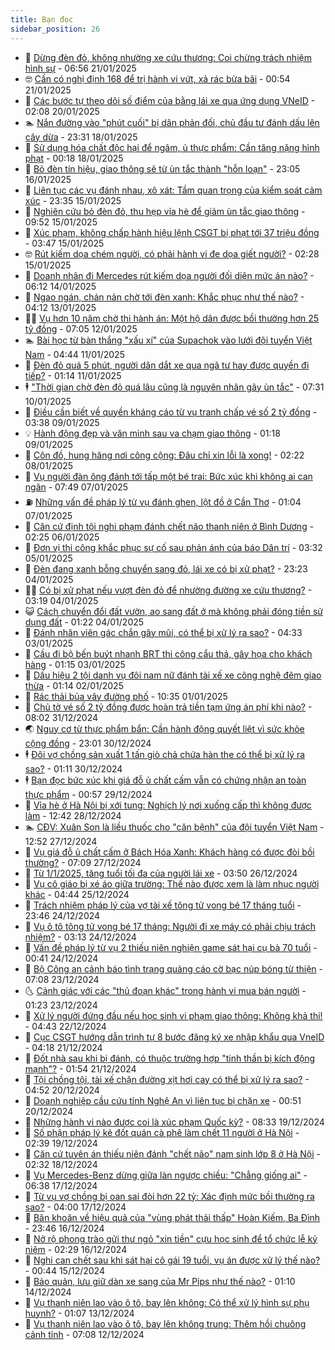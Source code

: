 ```yaml
---
title: Bạn đọc
sidebar_position: 26
---
```


<!-- dantri-ban-doc:START -->
- 🦒 [Dừng đèn đỏ, không nhường xe cứu thương: Coi chừng trách nhiệm hình sự](https://dantri.com.vn/ban-doc/dung-den-do-khong-nhuong-xe-cuu-thuong-coi-chung-trach-nhiem-hinh-su-20250121082212208.htm) - 06:56 21/01/2025
- 🤓 [Cần có nghị định 168 để trị hành vi vứt, xả rác bừa bãi](https://dantri.com.vn/ban-doc/can-co-nghi-dinh-168-de-tri-hanh-vi-vut-xa-rac-bua-bai-20250121075250266.htm) - 00:54 21/01/2025
- 🐻 [Các bước tự theo dõi số điểm của bằng lái xe qua ứng dụng VNeID](https://dantri.com.vn/ban-doc/cac-buoc-tu-theo-doi-so-diem-cua-bang-lai-xe-qua-ung-dung-vneid-20250120090711292.htm) - 02:08 20/01/2025
- 🏊 [Nắn đường vào &quot;phút cuối&quot; bị dân phản đối, chủ đầu tư đánh dấu lên cây dừa](https://dantri.com.vn/ban-doc/nan-duong-vao-phut-cuoi-bi-dan-phan-doi-chu-dau-tu-danh-dau-len-cay-dua-20250116121048361.htm) - 23:31 18/01/2025
- 💄 [Sử dụng hóa chất độc hại để ngâm, ủ thực phẩm: Cần tăng nặng hình phạt](https://dantri.com.vn/ban-doc/su-dung-hoa-chat-doc-hai-de-ngam-u-thuc-pham-can-tang-nang-hinh-phat-20250118071742544.htm) - 00:18 18/01/2025
- 🫣 [Bỏ đèn tín hiệu, giao thông sẽ từ ùn tắc thành &quot;hỗn loạn&quot;](https://dantri.com.vn/ban-doc/bo-den-tin-hieu-giao-thong-se-tu-un-tac-thanh-hon-loan-20250117004156721.htm) - 23:05 16/01/2025
- 🎃 [Liên tục các vụ đánh nhau, xô xát: Tầm quan trọng của kiểm soát cảm xúc](https://dantri.com.vn/xa-hoi/lien-tuc-cac-vu-danh-nhau-xo-xat-tam-quan-trong-cua-kiem-soat-cam-xuc-20250115225958819.htm) - 23:35 15/01/2025
- 🦄 [Nghiên cứu bỏ đèn đỏ, thu hẹp vỉa hè để giảm ùn tắc giao thông](https://dantri.com.vn/ban-doc/nghien-cuu-bo-den-do-thu-hep-via-he-de-giam-un-tac-giao-thong-20250115165026972.htm) - 09:52 15/01/2025
- 💯 [Xúc phạm, không chấp hành hiệu lệnh CSGT bị phạt tới 37 triệu đồng](https://dantri.com.vn/xa-hoi/xuc-pham-khong-chap-hanh-hieu-lenh-csgt-bi-phat-toi-37-trieu-dong-20250115103937752.htm) - 03:47 15/01/2025
- 🤓 [Rút kiếm dọa chém người, có phải hành vi đe dọa giết người?](https://dantri.com.vn/ban-doc/rut-kiem-doa-chem-nguoi-co-phai-hanh-vi-de-doa-giet-nguoi-20250114235449756.htm) - 02:28 15/01/2025
- 🥷 [Doanh nhân đi Mercedes rút kiếm dọa người đối diện mức án nào?](https://dantri.com.vn/ban-doc/doanh-nhan-di-mercedes-rut-kiem-doa-nguoi-doi-dien-muc-an-nao-20250114113618859.htm) - 06:12 14/01/2025
- 🐻 [Ngao ngán, chán nản chờ tới đèn xanh: Khắc phục như thế nào?](https://dantri.com.vn/ban-doc/ngao-ngan-chan-nan-cho-toi-den-xanh-khac-phuc-nhu-the-nao-20250113000322665.htm) - 04:12 13/01/2025
- 🧑‍💻 [Vụ hơn 10 năm chờ thi hành án: Một hộ dân được bồi thường hơn 25 tỷ đồng](https://dantri.com.vn/ban-doc/vu-hon-10-nam-cho-thi-hanh-an-mot-ho-dan-duoc-boi-thuong-hon-25-ty-dong-20250112111905680.htm) - 07:05 12/01/2025
- 🏊 [Bài học từ bàn thắng &quot;xấu xí&quot; của Supachok vào lưới đội tuyển Việt Nam](https://dantri.com.vn/ban-doc/bai-hoc-tu-ban-thang-xau-xi-cua-supachok-vao-luoi-doi-tuyen-viet-nam-20250111095650330.htm) - 04:44 11/01/2025
- 🦆 [Đèn đỏ quá 5 phút, người dân dắt xe qua ngã tư hay được quyền đi tiếp?](https://dantri.com.vn/ban-doc/den-do-qua-5-phut-nguoi-dan-dat-xe-qua-nga-tu-hay-duoc-quyen-di-tiep-20250111081405644.htm) - 01:14 11/01/2025
- 🕴 [&quot;Thời gian chờ đèn đỏ quá lâu cũng là nguyên nhân gây ùn tắc&quot;](https://dantri.com.vn/ban-doc/thoi-gian-cho-den-do-qua-lau-cung-la-nguyen-nhan-gay-un-tac-20250110142901219.htm) - 07:31 10/01/2025
- 🌈 [Điều cần biết về quyền kháng cáo từ vụ tranh chấp vé số 2 tỷ đồng](https://dantri.com.vn/ban-doc/dieu-can-biet-ve-quyen-khang-cao-tu-vu-tranh-chap-ve-so-2-ty-dong-20250109101623667.htm) - 03:38 09/01/2025
- 💡 [Hành động đẹp và văn minh sau va chạm giao thông](https://dantri.com.vn/ban-doc/hanh-dong-dep-va-van-minh-sau-va-cham-giao-thong-20250109081814757.htm) - 01:18 09/01/2025
- 🐻 [Côn đồ, hung hăng nơi công cộng: Đâu chỉ xin lỗi là xong!](https://dantri.com.vn/ban-doc/con-do-hung-hang-noi-cong-cong-dau-chi-xin-loi-la-xong-20250108091741712.htm) - 02:22 08/01/2025
- 💪 [Vụ người đàn ông đánh tới tấp một bé trai: Bức xúc khi không ai can ngăn](https://dantri.com.vn/ban-doc/vu-nguoi-dan-ong-danh-toi-tap-mot-be-trai-buc-xuc-khi-khong-ai-can-ngan-20250106151219325.htm) - 07:49 07/01/2025
- ⛽️ [Những vấn đề pháp lý từ vụ đánh ghen, lột đồ ở Cần Thơ](https://dantri.com.vn/ban-doc/nhung-van-de-phap-ly-tu-vu-danh-ghen-lot-do-o-can-tho-20250106232314925.htm) - 01:04 07/01/2025
- 🦍 [Căn cứ định tội nghi phạm đánh chết não thanh niên ở Bình Dương](https://dantri.com.vn/ban-doc/can-cu-dinh-toi-nghi-pham-danh-chet-nao-thanh-nien-o-binh-duong-20250106085015332.htm) - 02:25 06/01/2025
- 🤖 [Đơn vị thi công khắc phục sự cố sau phản ánh của báo Dân trí](https://dantri.com.vn/ban-doc/don-vi-thi-cong-khac-phuc-su-co-sau-phan-anh-cua-bao-dan-tri-20250105103111042.htm) - 03:32 05/01/2025
- 🌈 [Đèn đang xanh bỗng chuyển sang đỏ, lái xe có bị xử phạt?](https://dantri.com.vn/ban-doc/den-dang-xanh-bong-chuyen-sang-do-lai-xe-co-bi-xu-phat-20250104101830080.htm) - 23:23 04/01/2025
- 👨‍🏫 [Có bị xử phạt nếu vượt đèn đỏ để nhường đường xe cứu thương?](https://dantri.com.vn/ban-doc/co-bi-xu-phat-neu-vuot-den-do-de-nhuong-duong-xe-cuu-thuong-20250104091853514.htm) - 03:19 04/01/2025
- 😺 [Cách chuyển đổi đất vườn, ao sang đất ở mà không phải đóng tiền sử dụng đất](https://dantri.com.vn/ban-doc/cach-chuyen-doi-dat-vuon-ao-sang-dat-o-ma-khong-phai-dong-tien-su-dung-dat-20250103112016528.htm) - 01:22 04/01/2025
- 🎃 [Đánh nhân viên gác chắn gãy mũi, có thể bị xử lý ra sao?](https://dantri.com.vn/ban-doc/danh-nhan-vien-gac-chan-gay-mui-co-the-bi-xu-ly-ra-sao-20250103082852536.htm) - 04:33 03/01/2025
- 🚀 [Cầu đi bộ bến buýt nhanh BRT thi công cẩu thả, gây họa cho khách hàng](https://dantri.com.vn/ban-doc/cau-di-bo-ben-buyt-nhanh-brt-thi-cong-cau-tha-gay-hoa-cho-khach-hang-20250103081347743.htm) - 01:15 03/01/2025
- 🧐 [Dấu hiệu 2 tội danh vụ đôi nam nữ đánh tài xế xe công nghệ đêm giao thừa](https://dantri.com.vn/ban-doc/dau-hieu-2-toi-danh-vu-doi-nam-nu-danh-tai-xe-xe-cong-nghe-dem-giao-thua-20250102013606385.htm) - 01:14 02/01/2025
- 🌋 [Rác thải bủa vây đường phố](https://dantri.com.vn/ban-doc/rac-thai-bua-vay-duong-pho-20250101173441535.htm) - 10:35 01/01/2025
- 🦏 [Chủ tờ vé số 2 tỷ đồng được hoàn trả tiền tạm ứng án phí khi nào?](https://dantri.com.vn/ban-doc/chu-to-ve-so-2-ty-dong-duoc-hoan-tra-tien-tam-ung-an-phi-khi-nao-20241231145614092.htm) - 08:02 31/12/2024
- 🌏 [Nguy cơ từ thực phẩm bẩn: Cần hành động quyết liệt vì sức khỏe cộng đồng](https://dantri.com.vn/ban-doc/nguy-co-tu-thuc-pham-ban-can-hanh-dong-quyet-liet-vi-suc-khoe-cong-dong-20241230195219763.htm) - 23:01 30/12/2024
- 🕴 [Đôi vợ chồng sản xuất 1 tấn giò chả chứa hàn the có thể bị xử lý ra sao?](https://dantri.com.vn/ban-doc/doi-vo-chong-san-xuat-1-tan-gio-cha-chua-han-the-co-the-bi-xu-ly-ra-sao-20241230002022911.htm) - 01:11 30/12/2024
- 🕴 [Bạn đọc bức xúc khi giá đỗ ủ chất cấm vẫn có chứng nhận an toàn thực phẩm](https://dantri.com.vn/ban-doc/ban-doc-buc-xuc-khi-gia-do-u-chat-cam-van-co-chung-nhan-an-toan-thuc-pham-20241228223755055.htm) - 00:57 29/12/2024
- 🎉 [Vỉa hè ở Hà Nội bị xới tung: Nghịch lý nơi xuống cấp thì không được làm](https://dantri.com.vn/ban-doc/via-he-o-ha-noi-bi-xoi-tung-nghich-ly-noi-xuong-cap-thi-khong-duoc-lam-20241228194120867.htm) - 12:42 28/12/2024
- 🏊 [CĐV: Xuân Son là liều thuốc cho &quot;căn bệnh&quot; của đội tuyển Việt Nam](https://dantri.com.vn/ban-doc/cdv-xuan-son-la-lieu-thuoc-cho-can-benh-cua-doi-tuyen-viet-nam-20241227141429339.htm) - 12:52 27/12/2024
- 🦣 [Vụ giá đỗ ủ chất cấm ở Bách Hóa Xanh: Khách hàng có được đòi bồi thường?](https://dantri.com.vn/ban-doc/vu-gia-do-u-chat-cam-o-bach-hoa-xanh-khach-hang-co-duoc-doi-boi-thuong-20241227140705523.htm) - 07:09 27/12/2024
- 💫 [Từ 1/1/2025, tăng tuổi tối đa của người lái xe](https://dantri.com.vn/ban-doc/tu-112025-tang-tuoi-toi-da-cua-nguoi-lai-xe-20241226105018484.htm) - 03:50 26/12/2024
- 🌈 [Vụ cô giáo bị xé áo giữa trường: Thế nào được xem là làm nhục người khác](https://dantri.com.vn/ban-doc/vu-co-giao-bi-xe-ao-giua-truong-the-nao-duoc-xem-la-lam-nhuc-nguoi-khac-20241225091123525.htm) - 04:44 25/12/2024
- 🫣 [Trách nhiệm pháp lý của vợ tài xế tông tử vong bé 17 tháng tuổi](https://dantri.com.vn/ban-doc/trach-nhiem-phap-ly-cua-vo-tai-xe-tong-tu-vong-be-17-thang-tuoi-20241224184333635.htm) - 23:46 24/12/2024
- 🎉 [Vụ ô tô tông tử vong bé 17 tháng: Người đi xe máy có phải chịu trách nhiệm?](https://dantri.com.vn/ban-doc/vu-o-to-tong-tu-vong-be-17-thang-nguoi-di-xe-may-co-phai-chiu-trach-nhiem-20241223003003934.htm) - 03:13 24/12/2024
- 🥸 [Vấn đề pháp lý từ vụ 2 thiếu niên nghiện game sát hại cụ bà 70 tuổi](https://dantri.com.vn/ban-doc/van-de-phap-ly-tu-vu-2-thieu-nien-nghien-game-sat-hai-cu-ba-70-tuoi-20241223145127761.htm) - 00:41 24/12/2024
- 🦄 [Bộ Công an cảnh báo tình trạng quảng cáo cờ bạc núp bóng từ thiện](https://dantri.com.vn/ban-doc/bo-cong-an-canh-bao-tinh-trang-quang-cao-co-bac-nup-bong-tu-thien-20241223140748360.htm) - 07:08 23/12/2024
- 🌜 [Cảnh giác với các &quot;thủ đoạn khác&quot; trong hành vi mua bán người](https://dantri.com.vn/ban-doc/canh-giac-voi-cac-thu-doan-khac-trong-hanh-vi-mua-ban-nguoi-20241223082302932.htm) - 01:23 23/12/2024
- 🎉 [Xử lý người đứng đầu nếu học sinh vi phạm giao thông: Không khả thi!](https://dantri.com.vn/ban-doc/xu-ly-nguoi-dung-dau-neu-hoc-sinh-vi-pham-giao-thong-khong-kha-thi-20241222114234804.htm) - 04:43 22/12/2024
- 🦄 [Cục CSGT hướng dẫn trình tự 8 bước đăng ký xe nhập khẩu qua VneID](https://dantri.com.vn/xa-hoi/cuc-csgt-huong-dan-trinh-tu-8-buoc-dang-ky-xe-nhap-khau-qua-vneid-20241221095637985.htm) - 04:18 21/12/2024
- 🧰 [Đốt nhà sau khi bị đánh, có thuộc trường hợp &quot;tinh thần bị kích động mạnh&quot;?](https://dantri.com.vn/ban-doc/dot-nha-sau-khi-bi-danh-co-thuoc-truong-hop-tinh-than-bi-kich-dong-manh-20241221004359229.htm) - 01:54 21/12/2024
- 🤡 [Tội chồng tội, tài xế chặn đường xịt hơi cay có thể bị xử lý ra sao?](https://dantri.com.vn/ban-doc/toi-chong-toi-tai-xe-chan-duong-xit-hoi-cay-co-the-bi-xu-ly-ra-sao-20241220113525559.htm) - 04:52 20/12/2024
- 💫 [Doanh nghiệp cầu cứu tỉnh Nghệ An vì liên tục bị chặn xe](https://dantri.com.vn/ban-doc/doanh-nghiep-cau-cuu-tinh-nghe-an-vi-lien-tuc-bi-chan-xe-20241213155716416.htm) - 00:51 20/12/2024
- 🦏 [Những hành vi nào được coi là xúc phạm Quốc kỳ?](https://dantri.com.vn/ban-doc/nhung-hanh-vi-nao-duoc-coi-la-xuc-pham-quoc-ky-20241219153312673.htm) - 08:33 19/12/2024
- 🧠 [Số phận pháp lý kẻ đốt quán cà phê làm chết 11 người ở Hà Nội](https://dantri.com.vn/ban-doc/so-phan-phap-ly-ke-dot-quan-ca-phe-lam-chet-11-nguoi-o-ha-noi-20241219085707506.htm) - 02:39 19/12/2024
- 🫶 [Căn cứ tuyên án thiếu niên đánh &quot;chết não&quot; nam sinh lớp 8 ở Hà Nội](https://dantri.com.vn/ban-doc/can-cu-tuyen-an-thieu-nien-danh-chet-nao-nam-sinh-lop-8-o-ha-noi-20241218090836304.htm) - 02:32 18/12/2024
- 💼 [Vụ Mercedes-Benz dừng giữa làn ngược chiều: &quot;Chẳng giống ai&quot;](https://dantri.com.vn/ban-doc/vu-mercedes-benz-dung-giua-lan-nguoc-chieu-chang-giong-ai-20241217111915445.htm) - 06:38 17/12/2024
- 👺 [Từ vụ vợ chồng bị oan sai đòi hơn 22 tỷ: Xác định mức bồi thường ra sao?](https://dantri.com.vn/ban-doc/tu-vu-vo-chong-bi-oan-sai-doi-hon-22-ty-xac-dinh-muc-boi-thuong-ra-sao-20241217003533488.htm) - 04:00 17/12/2024
- 🥳 [Băn khoăn về hiệu quả của &quot;vùng phát thải thấp&quot; Hoàn Kiếm, Ba Đình](https://dantri.com.vn/ban-doc/ban-khoan-ve-hieu-qua-cua-vung-phat-thai-thap-hoan-kiem-ba-dinh-20241216153403240.htm) - 23:46 16/12/2024
- 🦄 [Nở rộ phong trào gửi thư ngỏ &quot;xin tiền&quot; cựu học sinh để tổ chức lễ kỷ niệm](https://dantri.com.vn/ban-doc/no-ro-phong-trao-gui-thu-ngo-xin-tien-cuu-hoc-sinh-de-to-chuc-le-ky-niem-20241216092840307.htm) - 02:29 16/12/2024
- 🎡 [Nghi can chết sau khi sát hại cô gái 19 tuổi, vụ án được xử lý thế nào?](https://dantri.com.vn/phap-luat/nghi-can-chet-sau-khi-sat-hai-co-gai-19-tuoi-vu-an-duoc-xu-ly-the-nao-20241214235655702.htm) - 00:44 15/12/2024
- 💫 [Bảo quản, lưu giữ dàn xe sang của Mr Pips như thế nào?](https://dantri.com.vn/ban-doc/bao-quan-luu-giu-dan-xe-sang-cua-mr-pips-nhu-the-nao-20241213144114002.htm) - 01:10 14/12/2024
- 💫 [Vụ thanh niên lao vào ô tô, bay lên không: Có thể xử lý hình sự phụ huynh?](https://dantri.com.vn/ban-doc/vu-thanh-nien-lao-vao-o-to-bay-len-khong-co-the-xu-ly-hinh-su-phu-huynh-20241213001542167.htm) - 01:07 13/12/2024
- 💪 [Vụ thanh niên lao vào ô tô, bay lên không trung: Thêm hồi chuông cảnh tỉnh](https://dantri.com.vn/ban-doc/vu-thanh-nien-lao-vao-o-to-bay-len-khong-trung-them-hoi-chuong-canh-tinh-20241212101804783.htm) - 07:08 12/12/2024<!-- dantri-ban-doc:END -->
